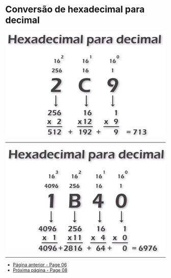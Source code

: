 # Conversão de hexadecimal para decimal

![](../assets/hexadecimal-decimal-1.png)
* * *
![](../assets/hexadecimal-decimal-2.png)


* * * 
* [Página anterior - Page 06](../Page%2008/readme.md)
* [Próxima página - Page 08](../Page%20010/readme.md)
